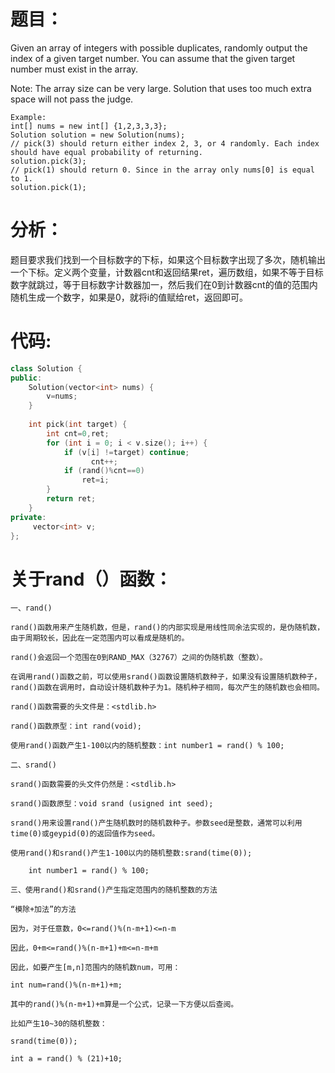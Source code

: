 题目：
==
Given an array of integers with possible duplicates, randomly output the index of a given target number. You can assume that the given target number must exist in the array.

Note:
The array size can be very large. Solution that uses too much extra space will not pass the judge.
```
Example:
int[] nums = new int[] {1,2,3,3,3};
Solution solution = new Solution(nums);
// pick(3) should return either index 2, 3, or 4 randomly. Each index should have equal probability of returning.
solution.pick(3);
// pick(1) should return 0. Since in the array only nums[0] is equal to 1.
solution.pick(1);
```
分析：
==
题目要求我们找到一个目标数字的下标，如果这个目标数字出现了多次，随机输出一个下标。定义两个变量，计数器cnt和返回结果ret，遍历数组，如果不等于目标数字就跳过，等于目标数字计数器加一，然后我们在0到计数器cnt的值的范围内随机生成一个数字，如果是0，就将i的值赋给ret，返回即可。

代码:
==
```C++
class Solution {
public:
    Solution(vector<int> nums) {
        v=nums;
    }
    
    int pick(int target) {
        int cnt=0,ret;
        for (int i = 0; i < v.size(); i++) {
            if (v[i] !=target) continue;
                  cnt++;
            if (rand()%cnt==0) 
                ret=i;
        }
        return ret;
    }
private:
     vector<int> v;
};
```
关于rand（）函数：
==
```
一、rand()

rand()函数用来产生随机数，但是，rand()的内部实现是用线性同余法实现的，是伪随机数，由于周期较长，因此在一定范围内可以看成是随机的。

rand()会返回一个范围在0到RAND_MAX（32767）之间的伪随机数（整数）。

在调用rand()函数之前，可以使用srand()函数设置随机数种子，如果没有设置随机数种子，rand()函数在调用时，自动设计随机数种子为1。随机种子相同，每次产生的随机数也会相同。

rand()函数需要的头文件是：<stdlib.h>

rand()函数原型：int rand(void);

使用rand()函数产生1-100以内的随机整数：int number1 = rand() % 100;

二、srand()

srand()函数需要的头文件仍然是：<stdlib.h>

srand()函数原型：void srand (usigned int seed);

srand()用来设置rand()产生随机数时的随机数种子。参数seed是整数，通常可以利用time(0)或geypid(0)的返回值作为seed。

使用rand()和srand()产生1-100以内的随机整数:srand(time(0));

    int number1 = rand() % 100;

三、使用rand()和srand()产生指定范围内的随机整数的方法

“模除+加法”的方法

因为，对于任意数，0<=rand()%(n-m+1)<=n-m

因此，0+m<=rand()%(n-m+1)+m<=n-m+m

因此，如要产生[m,n]范围内的随机数num，可用：

int num=rand()%(n-m+1)+m;

其中的rand()%(n-m+1)+m算是一个公式，记录一下方便以后查阅。

比如产生10~30的随机整数：

srand(time(0));

int a = rand() % (21)+10;
```
